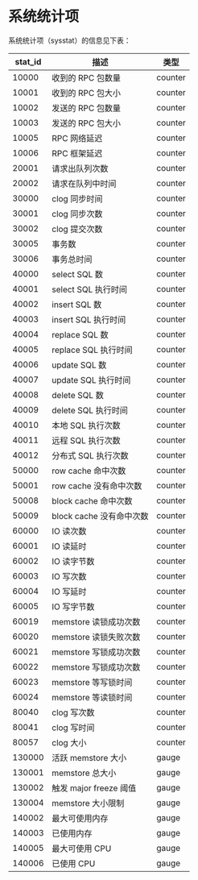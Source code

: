系统统计项 
==========================



系统统计项（sysstat）的信息见下表：


| **stat_id** |       **描述**       | **类型**  |
|-------------|--------------------|---------|
| 10000       | 收到的 RPC 包数量        | counter |
| 10001       | 收到的 RPC 包大小        | counter |
| 10002       | 发送的 RPC 包数量        | counter |
| 10003       | 发送的 RPC 包大小        | counter |
| 10005       | RPC 网络延迟           | counter |
| 10006       | RPC 框架延迟           | counter |
| 20001       | 请求出队列次数            | counter |
| 20002       | 请求在队列中时间           | counter |
| 30000       | clog 同步时间          | counter |
| 30001       | clog 同步次数          | counter |
| 30002       | clog 提交次数          | counter |
| 30005       | 事务数                | counter |
| 30006       | 事务总时间              | counter |
| 40000       | select SQL 数       | counter |
| 40001       | select SQL 执行时间    | counter |
| 40002       | insert SQL 数       | counter |
| 40003       | insert SQL 执行时间    | counter |
| 40004       | replace SQL 数      | counter |
| 40005       | replace SQL 执行时间   | counter |
| 40006       | update SQL 数       | counter |
| 40007       | update SQL 执行时间    | counter |
| 40008       | delete SQL 数       | counter |
| 40009       | delete SQL 执行时间    | counter |
| 40010       | 本地 SQL 执行次数        | counter |
| 40011       | 远程 SQL 执行次数        | counter |
| 40012       | 分布式 SQL 执行次数       | counter |
| 50000       | row cache 命中次数     | counter |
| 50001       | row cache 没有命中次数   | counter |
| 50008       | block cache 命中次数   | counter |
| 50009       | block cache 没有命中次数 | counter |
| 60000       | IO 读次数             | counter |
| 60001       | IO 读延时             | counter |
| 60002       | IO 读字节数            | counter |
| 60003       | IO 写次数             | counter |
| 60004       | IO 写延时             | counter |
| 60005       | IO 写字节数            | counter |
| 60019       | memstore 读锁成功次数    | counter |
| 60020       | memstore 读锁失败次数    | counter |
| 60021       | memstore 写锁成功次数    | counter |
| 60022       | memstore 写锁成功次数    | counter |
| 60023       | memstore 等写锁时间     | counter |
| 60024       | memstore 等读锁时间     | counter |
| 80040       | clog 写次数           | counter |
| 80041       | clog 写时间           | counter |
| 80057       | clog 大小            | counter |
| 130000      | 活跃 memstore 大小     | gauge   |
| 130001      | memstore 总大小       | gauge   |
| 130002      | 触发 major freeze 阈值 | gauge   |
| 130004      | memstore 大小限制      | gauge   |
| 140002      | 最大可使用内存            | gauge   |
| 140003      | 已使用内存              | gauge   |
| 140005      | 最大可使用 CPU          | gauge   |
| 140006      | 已使用 CPU            | gauge   |



